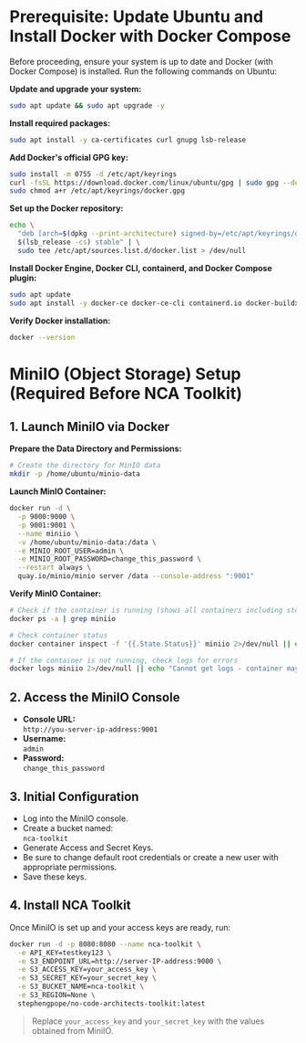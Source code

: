 # Prerequisite: Update Ubuntu and Install Docker with Docker Compose

Before proceeding, ensure your system is up to date and Docker (with Docker Compose) is installed. Run the following commands on Ubuntu:

**Update and upgrade your system:**
```sh
sudo apt update && sudo apt upgrade -y
```

**Install required packages:**
```sh
sudo apt install -y ca-certificates curl gnupg lsb-release
```

**Add Docker's official GPG key:**
```sh
sudo install -m 0755 -d /etc/apt/keyrings
curl -fsSL https://download.docker.com/linux/ubuntu/gpg | sudo gpg --dearmor -o /etc/apt/keyrings/docker.gpg
sudo chmod a+r /etc/apt/keyrings/docker.gpg
```

**Set up the Docker repository:**
```sh
echo \
  "deb [arch=$(dpkg --print-architecture) signed-by=/etc/apt/keyrings/docker.gpg] https://download.docker.com/linux/ubuntu \
  $(lsb_release -cs) stable" | \
  sudo tee /etc/apt/sources.list.d/docker.list > /dev/null
```

**Install Docker Engine, Docker CLI, containerd, and Docker Compose plugin:**
```sh
sudo apt update
sudo apt install -y docker-ce docker-ce-cli containerd.io docker-buildx-plugin docker-compose-plugin
```

**Verify Docker installation:**
```sh
docker --version
```

# MiniIO (Object Storage) Setup (Required Before NCA Toolkit)

## 1. Launch MiniIO via Docker

**Prepare the Data Directory and Permissions:**
```sh
# Create the directory for MinIO data
mkdir -p /home/ubuntu/minio-data
```

**Launch MinIO Container:**
```sh
docker run -d \
  -p 9000:9000 \
  -p 9001:9001 \
  --name miniio \
  -v /home/ubuntu/minio-data:/data \
  -e MINIO_ROOT_USER=admin \
  -e MINIO_ROOT_PASSWORD=change_this_password \
  --restart always \
  quay.io/minio/minio server /data --console-address ":9001"
```

**Verify MinIO Container:**
```sh
# Check if the container is running (shows all containers including stopped ones)
docker ps -a | grep miniio

# Check container status
docker container inspect -f '{{.State.Status}}' miniio 2>/dev/null || echo "Container not found"

# If the container is not running, check logs for errors
docker logs miniio 2>/dev/null || echo "Cannot get logs - container may not exist"
```

## 2. Access the MiniIO Console

- **Console URL:**  
  `http://you-server-ip-address:9001`
- **Username:**  
  `admin`
- **Password:**  
  `change_this_password`

## 3. Initial Configuration

- Log into the MiniIO console.
- Create a bucket named:  
  `nca-toolkit`
- Generate Access and Secret Keys.
- Be sure to change default root credentials or create a new user with appropriate permissions.
- Save these keys.

## 4. Install NCA Toolkit

Once MiniIO is set up and your access keys are ready, run:

```sh
docker run -d -p 8080:8080 --name nca-toolkit \
  -e API_KEY=testkey123 \
  -e S3_ENDPOINT_URL=http://server-IP-address:9000 \
  -e S3_ACCESS_KEY=your_access_key \
  -e S3_SECRET_KEY=your_secret_key \
  -e S3_BUCKET_NAME=nca-toolkit \
  -e S3_REGION=None \
  stephengpope/no-code-architects-toolkit:latest
```

> Replace `your_access_key` and `your_secret_key` with the values obtained from MiniIO.
